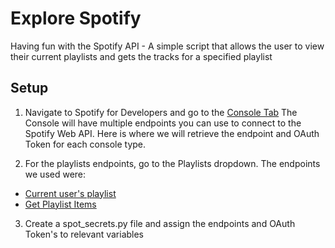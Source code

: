 Explore Spotify
===

Having fun with the Spotify API - A simple script that allows the user to view their current playlists and gets the tracks for a specified playlist

## Setup 

1. Navigate to Spotify for Developers and go to the [Console Tab](https://developer.spotify.com/console/)
The Console will have multiple endpoints you can use to connect to the Spotify Web API. Here is where we will retrieve the endpoint and OAuth Token for each console type.

2. For the playlists endpoints, go to the Playlists dropdown. The endpoints we used were:
* [Current user's playlist](https://developer.spotify.com/console/get-current-user-playlists/) 
* [Get Playlist Items](https://developer.spotify.com/console/get-playlist-tracks/)

3. Create a spot_secrets.py file and assign the endpoints and OAuth Token's to relevant variables

